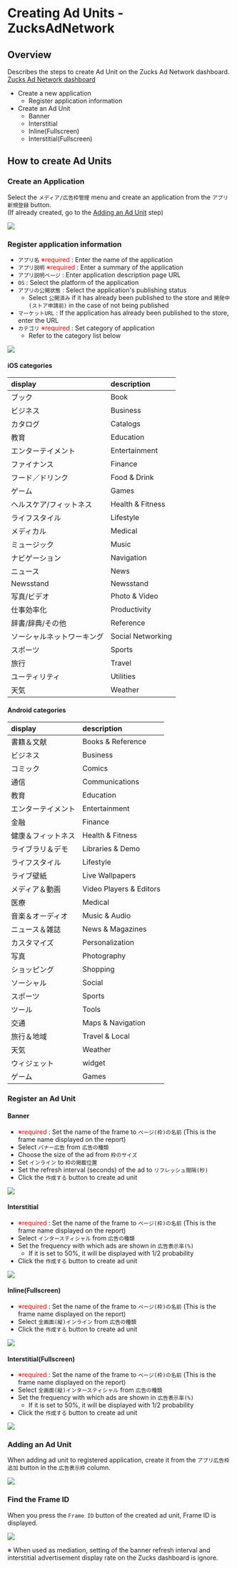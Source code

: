 # Creating Ad Units - ZucksAdNetwork

## Overview

Describes the steps to create Ad Unit on the Zucks Ad Network dashboard.  
<a href="https://ms.zucksadnetwork.com/media/admin/#/login" target="_blank">Zucks Ad Network dashboard</a>

- Create a new application
    - Register application information
- Create an Ad Unit
    - Banner
    - Interstitial
    - Inline(Fullscreen)
    - Interstitial(Fullscreen)

## How to create Ad Units

### Create an Application

Select the `メディア/広告枠管理` menu and create an application from the `アプリ新規登録` button.  
(If already created, go to the [Adding an Ad Unit](#adding-an-ad-unit) step)

<img src="img/dashboard_create_app.png">

### Register application information

- `アプリ名` <span style="color:red;">※required</span> : Enter the name of the application
- `アプリ説明` <span style="color:red;">※required</span> : Enter a summary of the application
- `アプリ説明ページ` : Enter application description page URL
- `OS` : Select the platform of the application
- `アプリの公開状態` : Select the application's publishing status
    - Select `公開済み` if it has already been published to the store and `開発中(ストア申請前)` in the case of not being published
- `マーケットURL` : If the application has already been published to the store, enter the URL
- `カテゴリ` <span style="color:red;">※required</span> : Set category of application
    - Refer to the category list below

<img src="img/dashboard_configure_app.png">

#### iOS categories

| display            | description     |
|:-------------------|:----------------|
|ブック               |Book              |
|ビジネス              |Business         |
|カタログ              |Catalogs         |
|教育                 |Education         |
|エンターテイメント       |Entertainment    |
|ファイナンス           |Finance           |
|フード／ドリンク        |Food & Drink      |
|ゲーム                |Games            |
|ヘルスケア/フィットネス   |Health & Fitness |
|ライフスタイル          |Lifestyle        |
|メディカル             |Medical           |
|ミュージック           |Music             |
|ナビゲーション          |Navigation        |
|ニュース              |News              |
|Newsstand           |Newsstand         |
|写真/ビデオ            |Photo & Video     |
|仕事効率化             |Productivity      |
|辞書/辞典/その他        |Reference         |
|ソーシャルネットワーキング |Social Networking |
|スポーツ              |Sports            |
|旅行                 |Travel            |
|ユーティリティ          |Utilities        |
|天気                 |Weather           |

#### Android categories

| display            | description            |
|:-------------------|:-----------------------|
|書籍＆文献            | Books & Reference       |
|ビジネス              | Business               |
|コミック              | Comics                 |
|通信                 | Communications         |
|教育                 | Education              |
|エンターテイメント      | Entertainment           |
|金融                 | Finance                |
|健康＆フィットネス      | Health & Fitness        |
|ライブラリ＆デモ        | Libraries & Demo       |
|ライフスタイル         | Lifestyle               |
|ライブ壁紙            | Live Wallpapers         |
|メディア＆動画         | Video Players & Editors |
|医療                 | Medical                |
|音楽＆オーディオ        | Music & Audio          |
|ニュース＆雑誌         | News & Magazines        |
|カスタマイズ           | Personalization        |
|写真                 | Photography            |
|ショッピング           | Shopping               |
|ソーシャル            | Social                  |
|スポーツ              | Sports                 |
|ツール               | Tools                   |
|交通                 | Maps & Navigation      |
|旅行＆地域            | Travel & Local          |
|天気                 | Weather                |
|ウィジェット          | widget                  |
|ゲーム               | Games                   |


### Register an Ad Unit

#### Banner

- <span style="color:red;">※required</span> : Set the name of the frame to `ページ(枠)の名前` (This is the frame name displayed on the report)
- Select `バナー広告` from `広告の種類`
- Choose the size of the ad from `枠のサイズ`
- Set `インライン` to `枠の掲載位置`
- Set the refresh interval (seconds) of the ad to `リフレッシュ間隔(秒)`
- Click the `作成する` button to create ad unit

<img src="img/dashboard_create_banner.png">

#### Interstitial

- <span style="color:red;">※required</span> : Set the name of the frame to `ページ(枠)の名前` (This is the frame name displayed on the report)
- Select `インタースティシャル` from `広告の種類`
- Set the frequency with which ads are shown in `広告表示率(%)`
    - If it is set to 50%, it will be displayed with 1/2 probability
- Click the `作成する` button to create ad unit

<img src="img/dashboard_create_interstitial.png">

#### Inline(Fullscreen)

- <span style="color:red;">※required</span> : Set the name of the frame to `ページ(枠)の名前` (This is the frame name displayed on the report)
- Select `全画面(縦)インライン` from `広告の種類`
- Click the `作成する` button to create ad unit

<img src="img/dashboard_create_fullscreen_inline.png">

#### Interstitial(Fullscreen)

- <span style="color:red;">※required</span> : Set the name of the frame to `ページ(枠)の名前` (This is the frame name displayed on the report)
- Select `全画面(縦)インタースティシャル` from `広告の種類`
- Set the frequency with which ads are shown in `広告表示率(%)`
    - If it is set to 50%, it will be displayed with 1/2 probability
- Click the `作成する` button to create ad unit

<img src="img/dashboard_create_fullscreen_interstitial.png">

### Adding an Ad Unit

When adding ad unit to registered application, create it from the `アプリ広告枠追加` button in the `広告表示枠` column.

<img src="img/dashboard_create_frame.png">


### Find the Frame ID

When you press the `Frame ID` button of the created ad unit, Frame ID is displayed.

<img src="img/dashboard_display_frame_id.png">

※ When used as mediation, setting of the banner refresh interval and interstitial advertisement display rate on the Zucks dashboard is ignore.

